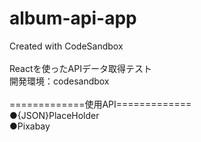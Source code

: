 # album-api-app
Created with CodeSandbox
<br />
<br />
Reactを使ったAPIデータ取得テスト<br/>
開発環境：codesandbox<br/>
<br/>
=============使用API=============<br/>
●{JSON}PlaceHolder<br/>
●Pixabay<br/>
